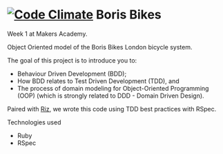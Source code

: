 [![Code Climate](https://codeclimate.com/github/kevinlanzon/boris_bikes/badges/gpa.svg)](https://codeclimate.com/github/kevinlanzon/boris_bikes)
Boris Bikes
================
Week 1 at Makers Academy.

Object Oriented model of the Boris Bikes London bicycle system.

The goal of this project is to introduce you to:

- Behaviour Driven Development (BDD);
- How BDD relates to Test Driven Development (TDD), and
- The process of domain modeling for Object-Oriented Programming (OOP) (which is strongly related to DDD - Domain Driven Design).

Paired with [Riz](https://github.com/RizAli), we wrote this code using TDD best practices with RSpec.

Technologies used

- Ruby
- RSpec
